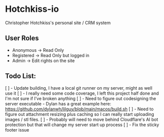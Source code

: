 # Hotchkiss-io
Christopher Hotchkiss's personal site / CRM system

## User Roles
- Anonymous -> Read Only
- Registered -> Read Only but logged in
- Admin -> Edit rights on the site

## Todo List:
[ ] - Update building, I have a local git runner on my server, might as well use it
[ ] - I really need some code coverage, I left this project half done and I'm not sure if I've broken anything
[ ] - Need to figure out codesigning the server executable
    - Dylan has a great example here: https://github.com/dylanwh/lilguy/blob/main/macos/build.sh
[ ] - Need to figure out attachment resizing plus caching so I can really start uploading images / stl files.
[ ] - Probably will need to move behind Cloudflare's AI bot protection but that will change my server start up process
[ ] - Fix the sticky footer issue
